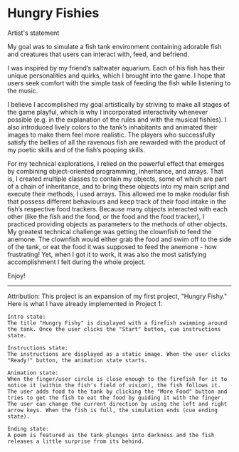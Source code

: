 # Hungry Fishies

Artist's statement

My goal was to simulate a fish tank environment containing adorable fish and creatures that users can interact with, feed, and befriend.

I was inspired by my friend’s saltwater aquarium. Each of his fish has their unique personalities and quirks, which I brought into the game. I hope that users seek comfort with the simple task of feeding the fish while listening to the music.

I believe I accomplished my goal artistically by striving to make all stages of the game playful, which is why I incorporated interactivity whenever possible (e.g. in the explanation of the rules and with the musical fishies). I also introduced lively colors to the tank’s inhabitants and animated their images to make them feel more realistic. The players who successfully satisfy the bellies of all the ravenous fish are rewarded with the product of my poetic skills and of the fish’s pooping skills.

For my technical explorations, I relied on the powerful effect that emerges by combining object-oriented programming, inheritance, and arrays. That is, I created multiple classes to contain my objects, some of which are part of a chain of inheritance, and to bring these objects into my main script and execute their methods, I used arrays. This allowed me to make modular fish that possess different behaviours and keep track of their food intake in the fish’s respective food trackers. Because many objects interacted with each other (like the fish and the food, or the food and the food tracker), I practiced providing objects as parameters to the methods of other objects. My greatest technical challenge was getting the clownfish to feed the anemone. The clownfish would either grab the food and swim off to the side of the tank, or eat the food it was supposed to feed the anemone - how frustrating! Yet, when I got it to work, it was also the most satisfying accomplishment I felt during the whole project.

Enjoy!

---

Attribution: This project is an expansion of my first project, "Hungry Fishy." Here is what I have already implemented in Project 1:

    Intro state:
    The title "Hungry Fishy" is displayed with a firefish swimming around the tank. Once the user clicks the "Start" button, cue instructions state.

    Instructions state:
    The instructions are displayed as a static image. When the user clicks "Ready!" button, the animation state starts.

    Animation state:
    When the finger/user circle is close enough to the firefish for it to notice it (within the fish's field of vision), the fish follows it. The user adds food to the tank by clicking the "More Food" button and tries to get the fish to eat the food by guiding it with the finger. The user can change the current direction by using the left and right arrow keys. When the fish is full, the simulation ends (cue ending state).

    Ending state:
    A poem is featured as the tank plunges into darkness and the fish releases a little surprise from its behind.
